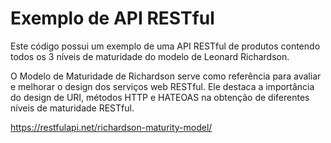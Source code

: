 # Exemplo de API RESTful

Este código possui um exemplo de uma API RESTful de produtos contendo todos os 3 níveis de maturidade do modelo de Leonard Richardson. 

O Modelo de Maturidade de Richardson serve como referência para avaliar e melhorar o design dos serviços web RESTful. Ele destaca a importância do design de URI, métodos HTTP e HATEOAS na obtenção de diferentes níveis de maturidade RESTful.

https://restfulapi.net/richardson-maturity-model/
